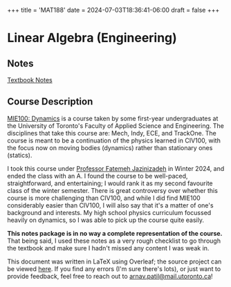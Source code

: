 +++
title = 'MAT188'
date = 2024-07-03T18:36:41-06:00
draft = false
+++

# Linear Algebra (Engineering)

## Notes
[Textbook Notes](/files/firstyear/mat188.pdf)

## Course Description

[MIE100: Dynamics](https://engineering.calendar.utoronto.ca/course/mie100h1) is a course taken by some first-year undergraduates at the University of Toronto's Faculty of Applied Science and Engineering. The disciplines that take this course are: Mech, Indy, ECE, and TrackOne. The course is meant to be a continuation of the physics learned in CIV100, with the focus now on moving bodies (dynamics) rather than stationary ones (statics).

I took this course under [Professor Fatemeh Jazinizadeh](https://www.mie.utoronto.ca/faculty_staff/jazinizadeh/) in Winter 2024, and ended the class with an A. I found the course to be well-paced, straightforward, and entertaining; I would rank it as my second favourite class of the winter semester. There is great controversy over whether this course is more challenging than CIV100, and while I did find MIE100 considerably easier than CIV100, I will also say that it's a matter of one's background and interests. My high school physics curriculum focussed heavily on dynamics, so I was able to pick up the course quite easily.

**This notes package is in no way a complete representation of the course.** That being said, I used these notes as a very rough checklist to go through the textbook and make sure I hadn't missed any content I was weak in.

This document was written in LaTeX using Overleaf; the source project can be viewed [here](https://www.overleaf.com/read/jxywddjfyvdf#0d747e). If you find any errors (I'm sure there's lots), or just want to provide feedback, feel free to reach out to [arnav.patil@mail.utoronto.ca](mailto:arnav.patil@mail.utoronto.ca)!
